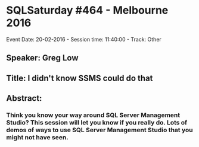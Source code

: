 # SQLSaturday #464 - Melbourne 2016
Event Date: 20-02-2016 - Session time: 11:40:00 - Track: Other
## Speaker: Greg Low
## Title: I didn't know SSMS could do that
## Abstract:
### Think you know your way around SQL Server Management Studio? This session will let you know if you really do. Lots of demos of ways to use SQL Server Management Studio that you might not have seen.
